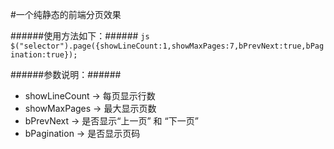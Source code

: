 #一个纯静态的前端分页效果


######使用方法如下：######
```js  $("selector").page({showLineCount:1,showMaxPages:7,bPrevNext:true,bPagination:true});```


######参数说明：######
- showLineCount -> 每页显示行数
- showMaxPages -> 最大显示页数
- bPrevNext -> 是否显示“上一页” 和 “下一页”
- bPagination -> 是否显示页码
